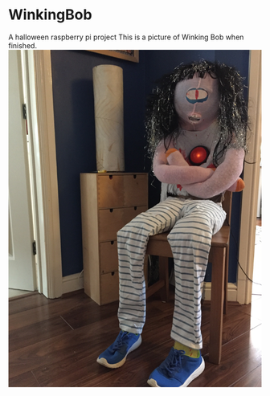 # WinkingBob
A halloween raspberry pi project 
This is a picture of Winking Bob when finished. ![picture of Winking Bob](/IMG_8730.jpg)
